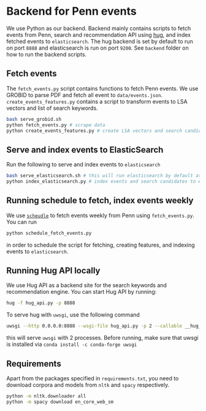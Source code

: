 # Backend for Penn events


We use Python as our backend. Backend mainly contains scripts to fetch events from Penn, search and recommendation API using [hug](https://www.hug.rest/), 
and index fetched events to `elasticsearch`. The hug backend is set by default to run on port `8888` and elasticsearch is run on port `9200`. 
See `backend` folder on how to run the backend scripts. 


## Fetch events

The `fetch_events.py` script contains functions to fetch Penn events. We use GROBID to parse PDF 
and fetch all event to `data/events.json`. `create_events_features.py` contains a script 
to transform events to LSA vectors and list of search keywords.

```sh
bash serve_grobid.sh
python fetch_events.py # scrape data
python create_events_features.py # create LSA vectors and search candidates
```


## Serve and index events to ElasticSearch

Run the following to serve and index events to `elasticsearch`

```sh
bash serve_elasticsearch.sh # this will run elasticsearch by default at port 9200
python index_elasticsearch.py # index events and search candidates to elasticsearch
```


## Running schedule to fetch, index events weekly

We use [`scheudle`](https://github.com/dbader/schedule) to fetch events weekly from Penn using `fetch_events.py`.
You can run

```sh
python schedule_fetch_events.py
```

in order to schedule the script for fetching, creating features, and indexing events to `elasticsearch`.


## Running Hug API locally

We use Hug API as a backend site for the search keywords and recommendation engine. You can start Hug API by running:

```sh
hug -f hug_api.py -p 8888
```

To serve hug with `uwsgi`, use the following command

```sh
uwsgi --http 0.0.0.0:8888 --wsgi-file hug_api.py -p 2 --callable __hug_wsgi__
```

this will serve `uwsgi` with 2 processes. Before running, make sure that uwsgi is installed via `conda install -c conda-forge uwsgi`


## Requirements

Apart from the packages specified in `requirements.txt`, you need to download corpora and models 
from `nltk` and `spacy` respectively.

```sh
python -m nltk.downloader all
python -m spacy download en_core_web_sm
```
